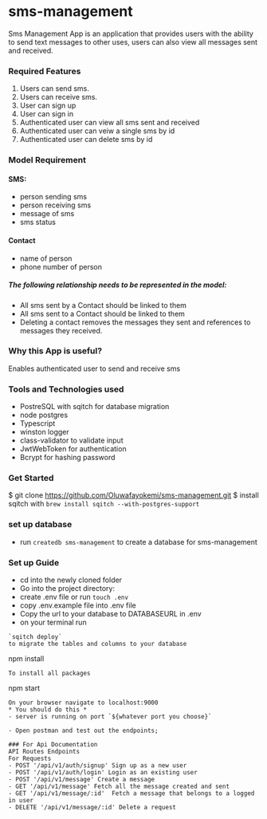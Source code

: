 # sms-management
Sms Management App is an application that provides users with the ability to send text messages to other uses, users can also view all messages sent and received.
### Required Features
1. Users can send sms.
2. Users can receive sms.
3. User can sign up
4. User can sign in
5. Authenticated user can view all sms sent and received
6. Authenticated user can veiw a single sms by id
6. Authenticated user can delete sms by id
### Model Requirement
#### SMS:
- person sending sms
- person receiving sms
- message of sms
- sms status
#### Contact
- name of person
- phone number of person

##### The following relationship needs to be represented in the model:

- All sms sent by a Contact should be linked to them
- All sms sent to a Contact should be linked to them
- Deleting a contact removes the messages they sent and references to messages they received.

### Why this App is useful?
Enables authenticated user to send and receive sms

### Tools and Technologies used
- PostreSQL with sqitch for database migration
- node postgres
- Typescript
- winston logger
- class-validator to validate input
- JwtWebToken for authentication
- Bcrypt for hashing password

### Get Started
$ git clone https://github.com/Oluwafayokemi/sms-management.git
$ install sqitch with `brew install sqitch --with-postgres-support`
### set up database
- run `createdb sms-management` to create a database for sms-management
### Set up Guide
- cd into the newly cloned folder
- Go into the project directory:
- create .env file or run `touch .env`
- copy .env.example file into .env file
- Copy the url to your database to DATABASEURL in .env
- on your terminal run
```
`sqitch deploy`
to migrate the tables and columns to your database
```
npm install 
```
To install all packages
```
npm start 
```
On your browser navigate to localhost:9000
* You should do this *
- server is running on port `${whatever port you choose}`

- Open postman and test out the endpoints;

### For Api Documentation
API Routes Endpoints
For Requests
- POST '/api/v1/auth/signup' Sign up as a new user
- POST '/api/v1/auth/login' Login as an existing user
- POST '/api/v1/message' Create a message
- GET '/api/v1/message' Fetch all the message created and sent
- GET '/api/v1/message/:id'  Fetch a message that belongs to a logged in user
- DELETE '/api/v1/message/:id' Delete a request